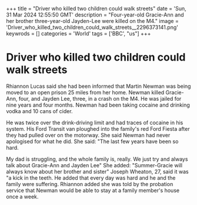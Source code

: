 +++
title = "Driver who killed two children could walk streets"
date = 'Sun, 31 Mar 2024 12:55:50 GMT'
description = "Four-year-old Gracie-Ann and her brother three-year-old Jayden-Lee were killed on the M4."
image = 'Driver_who_killed_two_children_could_walk_streets__2296373141.png'
keywrods =  []
categories = 'World'
tags = ['BBC', "us"]
+++

# Driver who killed two children could walk streets

Rhiannon Lucas said she had been informed that Martin Newman was being moved to an open prison 25 miles from her home.
Newman killed Gracie-Ann, four, and Jayden Lee, three, in a crash on the M4.
He was jailed for nine years and four months.
Newman had been taking cocaine and drinking vodka and 10 cans of cider.

He was twice over the drink-driving limit and had traces of cocaine in his system.
His Ford Transit van ploughed into the family<bb>'s red Ford Fiesta after they had pulled over on the motorway.
She said Newman had never apologised for what he did.
She said: "The last few years have been so hard.

My dad is struggling, and the whole family is, really.
We just try and always talk about Gracie-Ann and Jayden Lee" She added: "Summer-Gracie will always know about her brother and sister" Joseph Wheaton, 27, said it was <bb>"a kick in the teeth.
He added that every day was hard and he and the family were suffering.
Rhiannon added she was told by the probation service that Newman would be able to stay at a family member<bb>'s house once a week.


